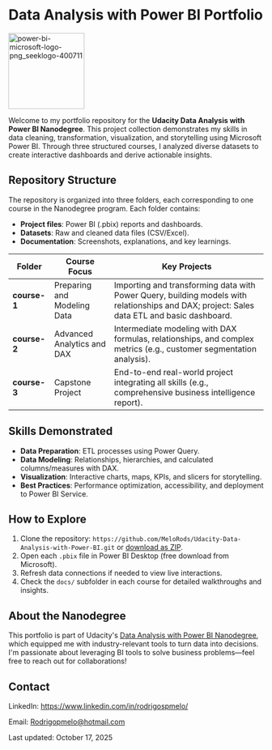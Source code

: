 # Data Analysis with Power BI Portfolio

<img width="150" height="150" alt="power-bi-microsoft-logo-png_seeklogo-400711" src="https://github.com/user-attachments/assets/5b23db78-0316-4b13-8617-f7afecf99678" />

Welcome to my portfolio repository for the **Udacity Data Analysis with Power BI Nanodegree**. This project collection demonstrates my skills in data cleaning, transformation, visualization, and storytelling using Microsoft Power BI. Through three structured courses, I analyzed diverse datasets to create interactive dashboards and derive actionable insights.

## Repository Structure
The repository is organized into three folders, each corresponding to one course in the Nanodegree program. Each folder contains:
- **Project files**: Power BI (.pbix) reports and dashboards.
- **Datasets**: Raw and cleaned data files (CSV/Excel).
- **Documentation**: Screenshots, explanations, and key learnings.

| Folder     | Course Focus                  | Key Projects                                      |
|------------|-------------------------------|---------------------------------------------------|
| **course-1** | Preparing and Modeling Data | Importing and transforming data with Power Query, building models with relationships and DAX; project: Sales data ETL and basic dashboard. |
| **course-2** | Advanced Analytics and DAX    | Intermediate modeling with DAX formulas, relationships, and complex metrics (e.g., customer segmentation analysis). |
| **course-3** | Capstone Project              | End-to-end real-world project integrating all skills (e.g., comprehensive business intelligence report). |

## Skills Demonstrated
- **Data Preparation**: ETL processes using Power Query.
- **Data Modeling**: Relationships, hierarchies, and calculated columns/measures with DAX.
- **Visualization**: Interactive charts, maps, KPIs, and slicers for storytelling.
- **Best Practices**: Performance optimization, accessibility, and deployment to Power BI Service.

## How to Explore
1. Clone the repository: `https://github.com/MeloRods/Udacity-Data-Analysis-with-Power-BI.git` or [download as ZIP](https://github.com/MeloRods/Udacity-Data-Analysis-with-Power-BI/archive/refs/heads/main.zip).
2. Open each `.pbix` file in Power BI Desktop (free download from Microsoft).
3. Refresh data connections if needed to view live interactions.
4. Check the `docs/` subfolder in each course for detailed walkthroughs and insights.

## About the Nanodegree
This portfolio is part of Udacity's [Data Analysis with Power BI Nanodegree](https://www.udacity.com/course/data-analysis-with-power-bi--nd300), which equipped me with industry-relevant tools to turn data into decisions. I'm passionate about leveraging BI tools to solve business problems—feel free to reach out for collaborations!

## Contact
LinkedIn: https://www.linkedin.com/in/rodrigospmelo/

Email: Rodrigopmelo@hotmail.com


Last updated: October 17, 2025

